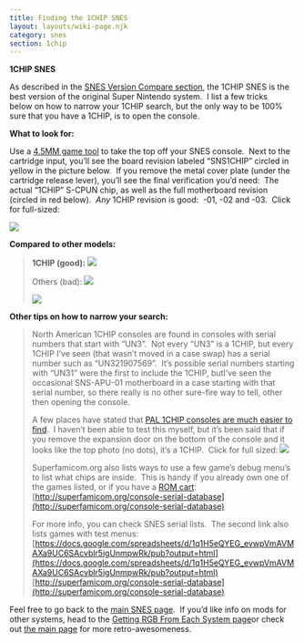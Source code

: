 ```yaml
---
title: Finding the 1CHIP SNES
layout: layouts/wiki-page.njk
category: snes
section: 1chip
---
```

**1CHIP SNES**

As described in the [SNES Version Compare section](/consoles/snes/version), the 1CHIP SNES is the best version of the original Super Nintendo system.  I list a few tricks below on how to narrow your 1CHIP search, but the only way to be 100% sure that you have a 1CHIP, is to open the console. 

**What to look for:**

Use a [4.5MM game tool](/tools) to take the top off your SNES console.  Next to the cartridge input, you’ll see the board revision labeled “SNS1CHIP” circled in yellow in the picture below.  If you remove the metal cover plate (under the cartridge release lever), you’ll see the final verification you’d need:  The actual “1CHIP” S-CPUN chip, as well as the full motherboard revision (circled in red below).  *Any* 1CHIP revision is good:  -01, -02 and -03.  Click for full-sized:

[![](https://cdn.retrorgb.com/images/1CHIP_small.jpg)](https://cdn.retrorgb.com/images/1CHIP.jpg)

**Compared to other models:**

> **1CHIP (good):**
> ![](https://cdn.retrorgb.com/images/1CHIPPage01.JPG)
> 
> Others (bad):
> ![](https://cdn.retrorgb.com/images/1CHIPPage02.JPG)
> 
> ![](https://cdn.retrorgb.com/images/1CHIPPage03.jpg)

**Other tips on how to narrow your search:**

> North American 1CHIP consoles are found in consoles with serial numbers that start with “UN3”.  Not every “UN3” is a 1CHIP, but every 1CHIP I’ve seen (that wasn’t moved in a case swap) has a serial number such as “UN321907569”.  It’s possible serial numbers starting with “UN31” were the first to include the 1CHIP, butI’ve seen the occasional SNS-APU-01 motherboard in a case starting with that serial number, so there really is no other sure-fire way to tell, other then opening the console.
> 
> A few places have stated that [PAL 1CHIP consoles are much easier to find](https://www.button-bashers.nl/viewtopic.php?f=11&t=1834).  I haven’t been able to test this myself, but it’s been said that if you remove the expansion door on the bottom of the console and it looks like the top photo (no dots), it’s a 1CHIP.  Click for full sized:
> [![](https://cdn.retrorgb.com/images/SNES1CHIPPALdots-small.jpg)](https://cdn.retrorgb.com/images/SNES1CHIPPALdots.jpg)
> 
> Superfamicom.org also lists ways to use a few game’s debug menu’s to list what chips are inside.  This is handy if you already own one of the games listed, or if you have a [ROM cart](/romcarts):  [http://superfamicom.org/console-serial-database](http://superfamicom.org/console-serial-database)
> 
> For more info, you can check SNES serial lists.  The second link also lists games with test menus:
> [https://docs.google.com/spreadsheets/d/1q1H5eQYEG_evwpVmAVMAXa9UC6SAcvblr5igUnmpwRk/pub?output=html](https://docs.google.com/spreadsheets/d/1q1H5eQYEG_evwpVmAVMAXa9UC6SAcvblr5igUnmpwRk/pub?output=html)
> [http://superfamicom.org/console-serial-database](http://superfamicom.org/console-serial-database)

Feel free to go back to the [main SNES page](/consoles/snes).  If you’d like info on mods for other systems, head to the [Getting RGB From Each System page](consoles/)or check out [the main page](/) for more retro-awesomeness.
